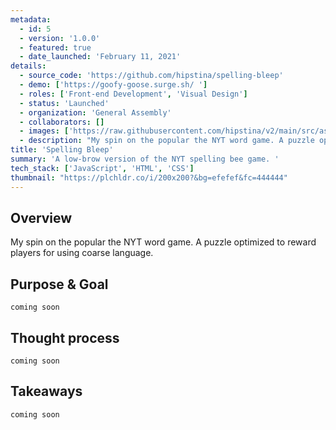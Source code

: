 ```yaml
---
metadata:  
  - id: 5 
  - version: '1.0.0' 
  - featured: true 
  - date_launched: 'February 11, 2021' 
details: 
  - source_code: 'https://github.com/hipstina/spelling-bleep'
  - demo: ['https://goofy-goose.surge.sh/ ']
  - roles: ['Front-end Development', 'Visual Design']
  - status: 'Launched'
  - organization: 'General Assembly'
  - collaborators: []
  - images: ['https://raw.githubusercontent.com/hipstina/v2/main/src/assets/spelling-bleep.png']
  - description: "My spin on the popular the NYT word game. A puzzle optimized to reward players for using coarse language. "
title: 'Spelling Bleep'
summary: 'A low-brow version of the NYT spelling bee game. '
tech_stack: ['JavaScript', 'HTML', 'CSS']
thumbnail: "https://plchldr.co/i/200x200?&bg=efefef&fc=444444"
---
```


## Overview

My spin on the popular the NYT word game. A puzzle optimized to reward players for using coarse language. 

## Purpose & Goal
`coming soon`


## Thought process
`coming soon`


## Takeaways
`coming soon`